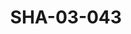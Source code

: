 ---
pid: SHA-03-043
title: SHA-03-043
language: en
original_label: 
rights: Sharhabil Ahmed
location_of_original: Sharhabil Ahmed
photographer_or_studio: 
scanned_from: photograph 16.5 by 21.4
_date: '1961'
location: Khartoum, Omdurman Sports Club
description: 'Beginning of the band Kamil Hussain Sharhabil Ahmed ''Ali Nur al Jalil
  Hussain Babikir Awad ''Ali Akrit Ahmed Daoud '
additional_notes: 
permission_display: 'yes'
on_server: 'no'
on_website: 'no'
permalink: /photopages/en/SHA-03-043
layout: photo-page
---